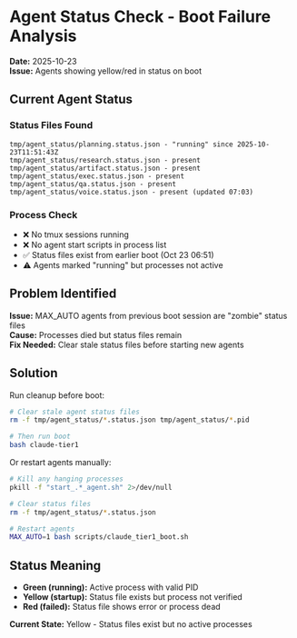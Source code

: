 # Agent Status Check - Boot Failure Analysis

**Date:** 2025-10-23  
**Issue:** Agents showing yellow/red in status on boot

## Current Agent Status

### Status Files Found
```
tmp/agent_status/planning.status.json - "running" since 2025-10-23T11:51:43Z
tmp/agent_status/research.status.json - present
tmp/agent_status/artifact.status.json - present
tmp/agent_status/exec.status.json - present
tmp/agent_status/qa.status.json - present
tmp/agent_status/voice.status.json - present (updated 07:03)
```

### Process Check
- ❌ No tmux sessions running
- ❌ No agent start scripts in process list
- ✅ Status files exist from earlier boot (Oct 23 06:51)
- ⚠️ Agents marked "running" but processes not active

## Problem Identified

**Issue:** MAX_AUTO agents from previous boot session are "zombie" status files  
**Cause:** Processes died but status files remain  
**Fix Needed:** Clear stale status files before starting new agents

## Solution

Run cleanup before boot:
```bash
# Clear stale agent status files
rm -f tmp/agent_status/*.status.json tmp/agent_status/*.pid

# Then run boot
bash claude-tier1
```

Or restart agents manually:
```bash
# Kill any hanging processes
pkill -f "start_.*_agent.sh" 2>/dev/null

# Clear status files
rm -f tmp/agent_status/*.status.json

# Restart agents
MAX_AUTO=1 bash scripts/claude_tier1_boot.sh
```

## Status Meaning

- **Green (running):** Active process with valid PID
- **Yellow (startup):** Status file exists but process not verified
- **Red (failed):** Status file shows error or process dead

**Current State:** Yellow - Status files exist but no active processes

